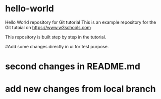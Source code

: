 # hello-world
Hello World repository for Git tutorial
This is an example repository for the Git tutoial on https://www.w3schools.com

This repository is built step by step in the tutorial.

#Add some changes  directly in ui for test purpose.
# second changes in README.md
# add new changes from local branch
